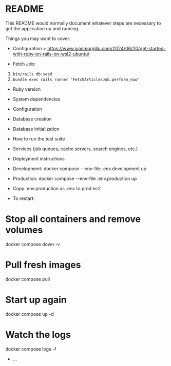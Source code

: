 # README

This README would normally document whatever steps are necessary to get the
application up and running.

Things you may want to cover:

- Configuration > https://www.ivanmorgillo.com/2024/06/20/get-started-with-ruby-on-rails-on-wsl2-ubuntu/

- Fetch Job:

1. `bin/rails db:seed`
2. `bundle exec rails runner "FetchArticlesJob.perform_now"`

- Ruby version

- System dependencies

- Configuration

- Database creation

- Database initialization

- How to run the test suite

- Services (job queues, cache servers, search engines, etc.)

- Deployment instructions

- Development: docker compose --env-file .env.development up
- Production: docker compose --env-file .env.production up

- Copy .env.production as .env to prod ec2
- To restart:

# Stop all containers and remove volumes

docker compose down -v

# Pull fresh images

docker compose pull

# Start up again

docker compose up -d

# Watch the logs

docker compose logs -f

- ...
